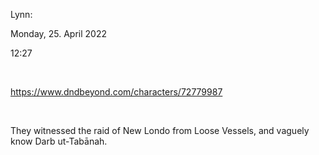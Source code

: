 ---
---

Lynn:

Monday, 25. April 2022

12:27

 

<https://www.dndbeyond.com/characters/72779987>

 

They witnessed the raid of New Londo from Loose Vessels, and vaguely know Darb ut-Tabānah.
